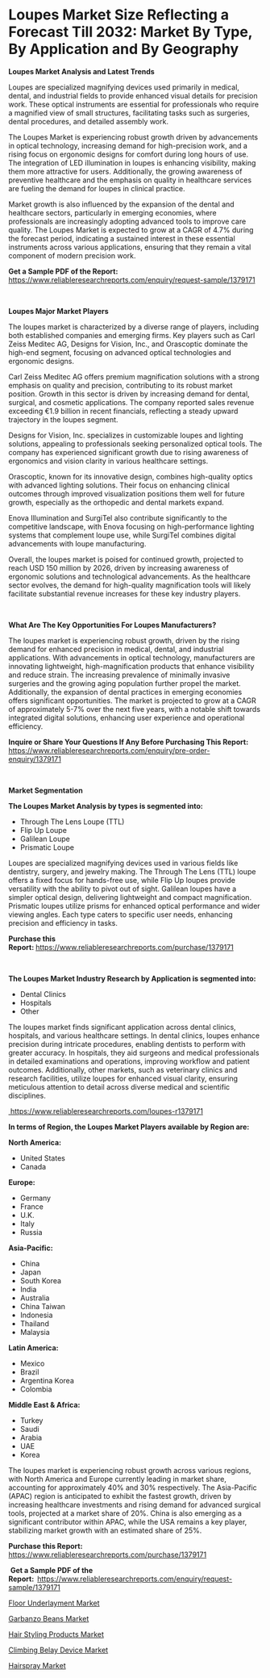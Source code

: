 <p><h1>Loupes Market Size Reflecting a Forecast Till 2032: Market By Type, By Application and By Geography</h1></p><p><strong>Loupes Market Analysis and Latest Trends</strong></p>
<p><p>Loupes are specialized magnifying devices used primarily in medical, dental, and industrial fields to provide enhanced visual details for precision work. These optical instruments are essential for professionals who require a magnified view of small structures, facilitating tasks such as surgeries, dental procedures, and detailed assembly work.</p><p>The Loupes Market is experiencing robust growth driven by advancements in optical technology, increasing demand for high-precision work, and a rising focus on ergonomic designs for comfort during long hours of use. The integration of LED illumination in loupes is enhancing visibility, making them more attractive for users. Additionally, the growing awareness of preventive healthcare and the emphasis on quality in healthcare services are fueling the demand for loupes in clinical practice.</p><p>Market growth is also influenced by the expansion of the dental and healthcare sectors, particularly in emerging economies, where professionals are increasingly adopting advanced tools to improve care quality. The Loupes Market is expected to grow at a CAGR of 4.7% during the forecast period, indicating a sustained interest in these essential instruments across various applications, ensuring that they remain a vital component of modern precision work.</p></p>
<p><strong>Get a Sample PDF of the Report:&nbsp;</strong> <a href="https://www.reliableresearchreports.com/enquiry/request-sample/1379171?utm_campaign=12&utm_medium=2&utm_source=Github&utm_content=ia&utm_term=15022025&utm_id=loupes">https://www.reliableresearchreports.com/enquiry/request-sample/1379171</a></p>
<p>&nbsp;</p>
<p><strong>Loupes Major Market Players</strong></p>
<p><p>The loupes market is characterized by a diverse range of players, including both established companies and emerging firms. Key players such as Carl Zeiss Meditec AG, Designs for Vision, Inc., and Orascoptic dominate the high-end segment, focusing on advanced optical technologies and ergonomic designs. </p><p>Carl Zeiss Meditec AG offers premium magnification solutions with a strong emphasis on quality and precision, contributing to its robust market position. Growth in this sector is driven by increasing demand for dental, surgical, and cosmetic applications. The company reported sales revenue exceeding €1.9 billion in recent financials, reflecting a steady upward trajectory in the loupes segment.</p><p>Designs for Vision, Inc. specializes in customizable loupes and lighting solutions, appealing to professionals seeking personalized optical tools. The company has experienced significant growth due to rising awareness of ergonomics and vision clarity in various healthcare settings. </p><p>Orascoptic, known for its innovative design, combines high-quality optics with advanced lighting solutions. Their focus on enhancing clinical outcomes through improved visualization positions them well for future growth, especially as the orthopedic and dental markets expand.</p><p>Enova Illumination and SurgiTel also contribute significantly to the competitive landscape, with Enova focusing on high-performance lighting systems that complement loupe use, while SurgiTel combines digital advancements with loupe manufacturing.</p><p>Overall, the loupes market is poised for continued growth, projected to reach USD 150 million by 2026, driven by increasing awareness of ergonomic solutions and technological advancements. As the healthcare sector evolves, the demand for high-quality magnification tools will likely facilitate substantial revenue increases for these key industry players.</p></p>
<p>&nbsp;</p>
<p><strong>What Are The Key Opportunities For Loupes Manufacturers?</strong></p>
<p><p>The loupes market is experiencing robust growth, driven by the rising demand for enhanced precision in medical, dental, and industrial applications. With advancements in optical technology, manufacturers are innovating lightweight, high-magnification products that enhance visibility and reduce strain. The increasing prevalence of minimally invasive surgeries and the growing aging population further propel the market. Additionally, the expansion of dental practices in emerging economies offers significant opportunities. The market is projected to grow at a CAGR of approximately 5-7% over the next five years, with a notable shift towards integrated digital solutions, enhancing user experience and operational efficiency.</p></p>
<p><strong>Inquire or Share Your Questions If Any Before Purchasing This Report:</strong> <a href="https://www.reliableresearchreports.com/enquiry/pre-order-enquiry/1379171?utm_campaign=12&utm_medium=2&utm_source=Github&utm_content=ia&utm_term=15022025&utm_id=loupes">https://www.reliableresearchreports.com/enquiry/pre-order-enquiry/1379171</a></p>
<p>&nbsp;</p>
<p><strong>Market Segmentation</strong></p>
<p><strong>The Loupes Market Analysis by types is segmented into:</strong></p>
<p><ul><li>Through The Lens Loupe (TTL)</li><li>Flip Up Loupe</li><li>Galilean Loupe</li><li>Prismatic Loupe</li></ul></p>
<p><p>Loupes are specialized magnifying devices used in various fields like dentistry, surgery, and jewelry making. The Through The Lens (TTL) loupe offers a fixed focus for hands-free use, while Flip Up loupes provide versatility with the ability to pivot out of sight. Galilean loupes have a simpler optical design, delivering lightweight and compact magnification. Prismatic loupes utilize prisms for enhanced optical performance and wider viewing angles. Each type caters to specific user needs, enhancing precision and efficiency in tasks.</p></p>
<p><strong>Purchase this Report:&nbsp;</strong><a href="https://www.reliableresearchreports.com/purchase/1379171?utm_campaign=12&utm_medium=2&utm_source=Github&utm_content=ia&utm_term=15022025&utm_id=loupes">https://www.reliableresearchreports.com/purchase/1379171</a></p>
<p>&nbsp;</p>
<p><strong>The Loupes Market Industry Research by Application is segmented into:</strong></p>
<p><ul><li>Dental Clinics</li><li>Hospitals</li><li>Other</li></ul></p>
<p><p>The loupes market finds significant application across dental clinics, hospitals, and various healthcare settings. In dental clinics, loupes enhance precision during intricate procedures, enabling dentists to perform with greater accuracy. In hospitals, they aid surgeons and medical professionals in detailed examinations and operations, improving workflow and patient outcomes. Additionally, other markets, such as veterinary clinics and research facilities, utilize loupes for enhanced visual clarity, ensuring meticulous attention to detail across diverse medical and scientific disciplines.</p></p>
<p><a href="https://www.reliableresearchreports.com/loupes-r1379171?utm_campaign=12&utm_medium=2&utm_source=Github&utm_content=ia&utm_term=15022025&utm_id=loupes">&nbsp;https://www.reliableresearchreports.com/loupes-r1379171</a></p>
<p><strong>In terms of Region, the Loupes Market Players available by Region are:</strong></p>
<p>
    <p> <strong> North America: </strong>
        <ul>
            <li>United States</li>
            <li>Canada</li>
        </ul>
        </p> 
    <p> <strong> Europe: </strong>
        <ul>
            <li>Germany</li>
            <li>France</li>
            <li>U.K.</li>
            <li>Italy</li>
            <li>Russia</li>
        </ul>
        </p> 
    <p> <strong> Asia-Pacific: </strong>
        <ul>
            <li>China</li>
            <li>Japan</li>
            <li>South Korea</li>
            <li>India</li>
            <li>Australia</li>
            <li>China Taiwan</li>
            <li>Indonesia</li>
            <li>Thailand</li>
            <li>Malaysia</li>
        </ul>
        </p> 
    <p> <strong> Latin America: </strong>
        <ul>
            <li>Mexico</li>
            <li>Brazil</li>
            <li>Argentina Korea</li>
            <li>Colombia</li>
        </ul>
        </p> 
    <p> <strong> Middle East & Africa: </strong>
        <ul>
            <li>Turkey</li>
            <li>Saudi</li>
            <li>Arabia</li>
            <li>UAE</li>
            <li>Korea</li>
        </ul>
    </p>
    </p>
<p><p>The loupes market is experiencing robust growth across various regions, with North America and Europe currently leading in market share, accounting for approximately 40% and 30% respectively. The Asia-Pacific (APAC) region is anticipated to exhibit the fastest growth, driven by increasing healthcare investments and rising demand for advanced surgical tools, projected at a market share of 20%. China is also emerging as a significant contributor within APAC, while the USA remains a key player, stabilizing market growth with an estimated share of 25%.</p></p>
<p><strong>Purchase this Report: </strong><a href="https://www.reliableresearchreports.com/purchase/1379171?utm_campaign=12&utm_medium=2&utm_source=Github&utm_content=ia&utm_term=15022025&utm_id=loupes">https://www.reliableresearchreports.com/purchase/1379171</a></p>
<p>&nbsp;<strong>Get a Sample PDF of the Report:&nbsp;&nbsp;</strong><a href="https://www.reliableresearchreports.com/enquiry/request-sample/1379171?utm_campaign=12&utm_medium=2&utm_source=Github&utm_content=ia&utm_term=15022025&utm_id=loupes">https://www.reliableresearchreports.com/enquiry/request-sample/1379171</a></p>
<p><strong></strong></p>
<p><p><a href="https://github.com/katonmarti489/Market-Research-Report-List-1/blob/main/floor-underlayment-market.md?utm_campaign=12&utm_medium=2&utm_source=Github&utm_content=ia&utm_term=15022025&utm_id=loupes">Floor Underlayment Market</a></p><p><a href="https://github.com/rushanday/Market-Research-Report-List-1/blob/main/garbanzo-beans-market.md?utm_campaign=12&utm_medium=2&utm_source=Github&utm_content=ia&utm_term=15022025&utm_id=loupes">Garbanzo Beans Market</a></p><p><a href="https://github.com/mshiradeth/Market-Research-Report-List-1/blob/main/hair-styling-products-market.md?utm_campaign=12&utm_medium=2&utm_source=Github&utm_content=ia&utm_term=15022025&utm_id=loupes">Hair Styling Products Market</a></p><p><a href="https://github.com/nemcemakoi/Market-Research-Report-List-1/blob/main/climbing-belay-device-market.md?utm_campaign=12&utm_medium=2&utm_source=Github&utm_content=ia&utm_term=15022025&utm_id=loupes">Climbing Belay Device Market</a></p><p><a href="https://github.com/sadithsondah72/Market-Research-Report-List-1/blob/main/hairspray-market.md?utm_campaign=12&utm_medium=2&utm_source=Github&utm_content=ia&utm_term=15022025&utm_id=loupes">Hairspray Market</a></p></p>